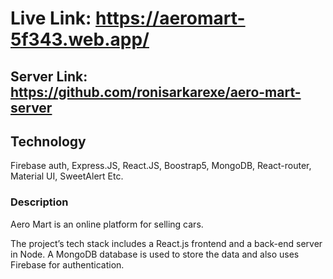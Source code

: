 # Live Link: https://aeromart-5f343.web.app/

## Server Link: https://github.com/ronisarkarexe/aero-mart-server

## Technology

 Firebase auth, Express.JS, React.JS, Boostrap5, MongoDB, React-router, Material UI, SweetAlert Etc.

### Description

Aero Mart is an online platform for selling cars. 

The project’s tech stack includes a React.js frontend and a back-end server in Node. A MongoDB database is used to store the data and also uses Firebase for authentication.
